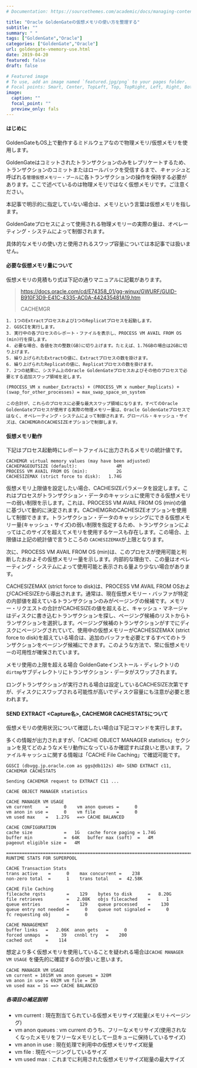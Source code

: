 ```yaml
---
# Documentation: https://sourcethemes.com/academic/docs/managing-content/

title: "Oracle GoldenGateの仮想メモリの使い方を整理する"
subtitle: ""
summary: " "
tags: ["GoldenGate","Oracle"]
categories: ["GoldenGate","Oracle"]
url: goldengate-vmemory-use.html
date: 2019-04-20
featured: false
draft: false

# Featured image
# To use, add an image named `featured.jpg/png` to your pages folder.
# Focal points: Smart, Center, TopLeft, Top, TopRight, Left, Right, BottomLeft, Bottom, BottomRight.
image:
  caption: ""
  focal_point: ""
  preview_only: fals
---
```





#### **はじめに**

GoldenGateもOS上で動作するミドルウェアなので物理メモリ/仮想メモリを使用します。

GoldenGateはコミットされたトランザクションのみをレプリケートするため、トランザクションのコミットまたはロールバックを受信するまで、*キャッシュ*と呼ばれる`管理仮想メモリー・プール`に各トランザクションの操作を保持する必要があります。ここで述べているのは物理メモリではなく仮想メモリです。ご注意ください。

本記事で明示的に指定していない場合は、メモリという言葉は仮想メモリを指します。

GoldenGateプロセスによって使用される物理メモリーの実際の量は、オペレーティング・システムによって制御されます。

具体的なメモリの使い方と使用されるスワップ容量については本記事では扱いません。

#### **必要な仮想メモリ量について**

仮想メモリの見積もり式は下記の通りマニュアルに記載があります。

> https://docs.oracle.com/cd/E74358_01/gg-winux/GWURF/GUID-B910F3D9-E41C-4335-AC0A-442435481A19.htm
>
> CACHEMGR

```
1. 1つのExtractプロセスおよび1つのReplicatプロセスを起動します。
2. GGSCIを実行します。
3. 実行中の各プロセスのレポート・ファイルを表示し、PROCESS VM AVAIL FROM OS (min)行を探します。
4. 必要な場合、各値を次の整数(GB)に切り上げます。たとえば、1.76GBの場合は2GBに切り上げます。
5. 繰り上げられたExtractの値に、Extractプロセスの数を掛けます。
6. 繰り上げられたReplicatの値に、Replicatプロセスの数を掛けます。
7. 2つの結果に、システム上のOracle GoldenGateプロセスおよびその他のプロセスで必要とする追加スワップ領域を足します。

(PROCESS_VM x number_Extracts) + (PROCESS_VM x number_Replicats) + (swap_for_other_processes) = max_swap_space_on_system

この合計が、これらのプロセスに必要な最大スワップ領域になります。すべてのOracle GoldenGateプロセスが使用する実際の物理メモリー量は、Oracle GoldenGateプロセスではなく、オペレーティング・システムによって制御されます。グローバル・キャッシュ・サイズは、CACHEMGRのCACHESIZEオプションで制御します。
```

#### **仮想メモリ動作**

下記はプロセス起動時にレポートファイルに出力されるメモリの統計値です。

```
CACHEMGR virtual memory values (may have been adjusted)
CACHEPAGEOUTSIZE (default):               4M
PROCESS VM AVAIL FROM OS (min):           2G
CACHESIZEMAX (strict force to disk):   1.74G
```

仮想メモリ上限値を設定したい場合、CACHESIZEパラメータを設定します。これはプロセスがトランザクション・データのキャッシュに使用できる仮想メモリーの弱い制限を示します。これは、PROCESS VM AVAIL FROM OS (min)の値に基づいて動的に決定されます。CACHEMGRのCACHESIZEオプションを使用して制御できます。トランザクション・データのキャッシングにできる仮想メモリー量(キャッシュ・サイズ)の弱い制限を指定するため、トランザクションによってはこのサイズを超えてメモリを使用するケースも存在します。この場合、上限値は上記の統計値で言うところの `CACHESIZEMAX`が上限となります。

次に、PROCESS VM AVAIL FROM OS (min)は、このプロセスが使用可能と判断したおおよその仮想メモリー量を示します。内部的な理由で、この量はオペレーティング・システムによって使用可能と表示される量より少ない場合があります。

CACHESIZEMAX (strict force to disk)は、PROCESS VM AVAIL FROM OSおよびCACHESIZEから導出されます。通常は、現在仮想メモリー・バッファが特定の内部値を超えているトランザクションのみがページングの候補です。メモリー・リクエストの合計がCACHESIZEの値を超えると、キャッシュ・マネージャはディスクに書き込むトランザクションを探し、ページング候補のリストからトランザクションを選択します。ページング候補のトランザクションがすでにディスクにページングされていて、使用中の仮想メモリーがCACHESIZEMAX (strict force to disk)を超えている場合は、追加のバッファを必要とするすべてのトランザクションをページング候補にできます。このような方法で、常に仮想メモリーの可用性が確保されています。

メモリ使用の上限を超える場合 GoldenGateインストール・ディレクトリの`dirtmp`サブディレクトリにトランザクション・データがスワップされます。

ロングトランザクションが実行される場合は設定しているCACHESIZE次第ですが、ディスクにスワップされる可能性が高いでディスク容量にも注意が必要と思われます。

#### **SEND EXTRACT <Capture名>, CACHEMGR CACHESTATSについて**

仮想メモリの使用状況について確認したい場合は下記コマンドを実行します。

多くの情報が出力されますが、「CACHE OBJECT MANAGER statistics」セクションを見てどのようなメモリ動作になっているか確認すれば良いと思います。ファイルキャッシュに関する情報は「CACHE File Caching」で確認可能です。

```
GGSCI (dbvgg.jp.oracle.com as ggs@db112s) 40> SEND EXTRACT c11, CACHEMGR CACHESTATS

Sending CACHEMGR request to EXTRACT C11 ...

CACHE OBJECT MANAGER statistics

CACHE MANAGER VM USAGE
vm current     =      0    vm anon queues =      0
vm anon in use =      0    vm file        =      0
vm used max    =   1.27G   ==> CACHE BALANCED

CACHE CONFIGURATION
cache size            =   1G   cache force paging = 1.74G
buffer min            =  64K   buffer max (soft)  =   4M
pageout eligible size =   4M

================================================================================
RUNTIME STATS FOR SUPERPOOL

CACHE Transaction Stats
trans active    =      0    max concurrent =    238
non-zero total  =      1    trans total    =  42.58K

CACHE File Caching
filecache rqsts        =    129    bytes to disk      =   8.20G
file retrieves         =   2.08K   objs filecached    =      1
queue entries          =    129    queue processed    =    130
queue entry not needed =      0    queue not signaled =      0
fc requesting obj      =      0

CACHE MANAGEMENT
buffer links   =   2.06K  anon gets   =      0
forced unmaps  =     39   cnnbl try   =    200
cached out     =    114

```

想定より多く仮想メモリを使用していることを疑われる場合は`CACHE MANAGER VM USAGE` を優先的に確認するのが良いと思います。

```
CACHE MANAGER VM USAGE
vm current = 1015M vm anon queues = 320M
vm anon in use = 692M vm file = 3M
vm used max = 1G ==> CACHE BALANCED
```

##### **各項目の補足説明**

- vm current : 現在割当てられている仮想メモリサイズ総量(メモリ＋ページング)
- vm anon queues : vm current のうち、フリーなメモリサイズ(使用されなくなったメモリをフリーなメモリとして一旦キューに保持しているサイズ)
- vm anon in use : 現在処理で利用中の仮想メモリサイズ総量
- vm file : 現在ページングしているサイズ
- vm used max : これまでに利用された仮想メモリサイズ総量の最大サイズ